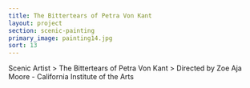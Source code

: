```yaml
---
title: The Bittertears of Petra Von Kant
layout: project
section: scenic-painting
primary_image: painting14.jpg
sort: 13
---
```


Scenic Artist > The Bittertears of Petra Von Kant > Directed by Zoe Aja Moore - California Institute of the Arts
